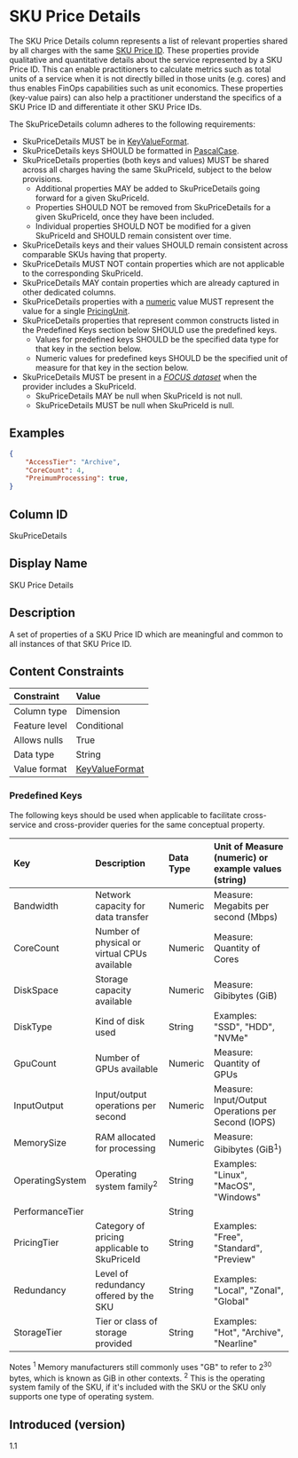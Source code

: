 # SKU Price Details

The SKU Price Details column represents a list of relevant properties shared by all charges with the same [SKU Price ID](#skupriceid). These properties provide qualitative and quantitative details about the service represented by a SKU Price ID. This can enable practitioners to calculate metrics such as total units of a service when it is not directly billed in those units (e.g. cores) and thus enables FinOps capabilities such as unit economics. These properties (key-value pairs) can also help a practitioner understand the specifics of a SKU Price ID and differentiate it other SKU Price IDs.

The SkuPriceDetails column adheres to the following requirements:

* SkuPriceDetails MUST be in [KeyValueFormat](#key-valueformat).
* SkuPriceDetails keys SHOULD be formatted in [PascalCase](#glossary:pascalcase).
* SkuPriceDetails properties (both keys and values) MUST be shared across all charges having the same SkuPriceId, subject to the below provisions.
  * Additional properties MAY be added to SkuPriceDetails going forward for a given SkuPriceId.
  * Properties SHOULD NOT be removed from SkuPriceDetails for a given SkuPriceId, once they have been included.
  * Individual properties SHOULD NOT be modified for a given SkuPriceId and SHOULD remain consistent over time.
* SkuPriceDetails keys and their values SHOULD remain consistent across comparable SKUs having that property.
* SkuPriceDetails MUST NOT contain properties which are not applicable to the corresponding SkuPriceId.
* SkuPriceDetails MAY contain properties which are already captured in other dedicated columns.
* SkuPriceDetails properties with a [numeric](#numeric-format) value MUST represent the value for a single [PricingUnit](#pricingunit).
* SkuPriceDetails properties that represent common constructs listed in the Predefined Keys section below SHOULD use the predefined keys.
  * Values for predefined keys SHOULD be the specified data type for that key in the section below.
  * Numeric values for predefined keys SHOULD be the specified unit of measure for that key in the section below.
* SkuPriceDetails MUST be present in a [*FOCUS dataset*](#glossary:FOCUS-dataset) when the provider includes a SkuPriceId.
  * SkuPriceDetails MAY be null when SkuPriceId is not null.
  * SkuPriceDetails MUST be null when SkuPriceId is null.

## Examples

```json
{
    "AccessTier": "Archive",
    "CoreCount": 4,
    "PreimumProcessing": true,
}
```

## Column ID

SkuPriceDetails

## Display Name

SKU Price Details

## Description

A set of properties of a SKU Price ID which are meaningful and common to all instances of that SKU Price ID.

## Content Constraints

| Constraint    | Value                              |
| :------------ | :--------------------------------- |
| Column type   | Dimension                          |
| Feature level | Conditional                        |
| Allows nulls  | True                               |
| Data type     | String                             |
| Value format  | [KeyValueFormat](#key-valueformat) |

### Predefined Keys

The following keys should be used when applicable to facilitate cross-service and cross-provider queries for the same conceptual property.

| Key                      | Description                                       | Data Type        | Unit of Measure (numeric) or example values (string)  |
| :----------------------- | :------------------------------------------------ | :--------------- | :---------------------------------------------------- |
| Bandwidth                | Network capacity for data transfer                | Numeric          | Measure: Megabits per second (Mbps)                   |
| CoreCount                | Number of physical or virtual CPUs available      | Numeric          | Measure: Quantity of Cores                            |
| DiskSpace                | Storage capacity available                        | Numeric          | Measure: Gibibytes (GiB)                              |
| DiskType                 | Kind of disk used                                 | String           | Examples: "SSD", "HDD", "NVMe"                        |
| GpuCount                 | Number of GPUs available                          | Numeric          | Measure: Quantity of GPUs                             |
| InputOutput              | Input/output operations per second                | Numeric          | Measure: Input/Output Operations per Second (IOPS)    |
| MemorySize               | RAM allocated for processing                      | Numeric          | Measure: Gibibytes (GiB<sup>1</sup>)                  |
| OperatingSystem          | Operating system family<sup>2</sup>               | String           | Examples: "Linux", "MacOS", "Windows"                 |
| PerformanceTier          |                                                   | String           |                                                       |
| PricingTier              | Category of pricing applicable to SkuPriceId      | String           | Examples: "Free", "Standard", "Preview"               |
| Redundancy               | Level of redundancy offered by the SKU            | String           | Examples: "Local", "Zonal", "Global"                  |
| StorageTier              | Tier or class of storage provided                 | String           | Examples: "Hot", "Archive", "Nearline"                |

Notes
<sup>1</sup> Memory manufacturers still commonly uses "GB" to refer to 2<sup>30</sup> bytes, which is known as GiB in other contexts.
<sup>2</sup> This is the operating system family of the SKU, if it's included with the SKU or the SKU only supports one type of operating system.

## Introduced (version)

1.1
